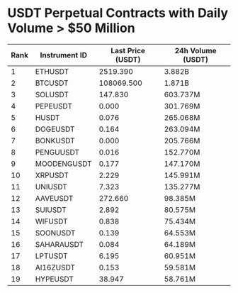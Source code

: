 # USDT Perpetual Contracts with Daily Volume > $50 Million

| Rank | Instrument ID | Last Price (USDT) | 24h Volume (USDT) |
|------|---------------|-------------------|-------------------|
| 1 | ETHUSDT | 2519.390 | 3.882B |
| 2 | BTCUSDT | 108069.500 | 1.871B |
| 3 | SOLUSDT | 147.830 | 603.737M |
| 4 | PEPEUSDT | 0.000 | 301.769M |
| 5 | HUSDT | 0.076 | 265.068M |
| 6 | DOGEUSDT | 0.164 | 263.094M |
| 7 | BONKUSDT | 0.000 | 205.766M |
| 8 | PENGUUSDT | 0.016 | 152.770M |
| 9 | MOODENGUSDT | 0.177 | 147.170M |
| 10 | XRPUSDT | 2.229 | 145.991M |
| 11 | UNIUSDT | 7.323 | 135.277M |
| 12 | AAVEUSDT | 272.660 | 98.385M |
| 13 | SUIUSDT | 2.892 | 80.575M |
| 14 | WIFUSDT | 0.838 | 75.434M |
| 15 | SOONUSDT | 0.139 | 64.553M |
| 16 | SAHARAUSDT | 0.084 | 64.189M |
| 17 | LPTUSDT | 6.195 | 60.951M |
| 18 | AI16ZUSDT | 0.153 | 59.581M |
| 19 | HYPEUSDT | 38.947 | 58.761M |
